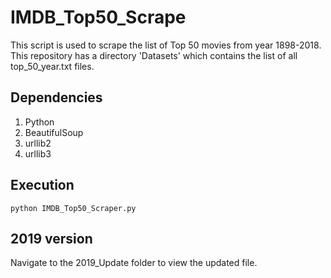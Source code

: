 # IMDB_Top50_Scrape

This script is used to scrape the list of Top 50 movies from year 1898-2018. This repository has a directory 'Datasets' which contains the list of all top_50_year.txt files.

## Dependencies
1. Python
2. BeautifulSoup
3. urllib2
4. urllib3

## Execution
``` python IMDB_Top50_Scraper.py ```

## 2019 version 
Navigate to the 2019_Update folder to view the updated file.
